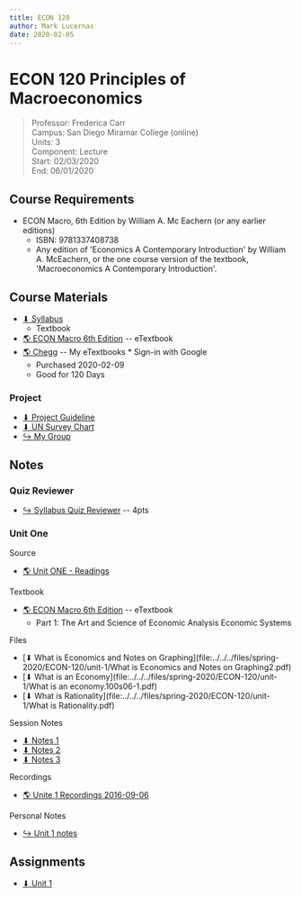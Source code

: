 ```yaml
---
title: ECON 120
author: Mark Lucernas
date: 2020-02-05
---
```


# ECON 120 Principles of Macroeconomics
> Professor: Frederica Carr<br>
> Campus: San Diego Miramar College (online)<br>
> Units: 3<br>
> Component: Lecture<br>
> Start: 02/03/2020<br>
> End: 06/01/2020<br>

## Course Requirements

  * ECON Macro, 6th Edition by William A. Mc Eachern (or any earlier editions)
    - ISBN: 9781337408738
    - Any edition of 'Economics A Contemporary Introduction' by
      William A. McEachern, or the one course version of the textbook,
      'Macroeconomics A Contemporary Introduction'.

## Course Materials

- [⬇ Syllabus](file:../../../files/spring-2020/ECON-120/econ120_syllabus.pdf)
  * Textbook
- [🌎 ECON Macro 6th Edition](https://ereader.chegg.com/#/books/9781337671804/cfi/3!/4/2@100:0.00) -- eTextbook
- [🌎 Chegg](https://www.chegg.com/my/orders) -- My eTextbooks
      * Sign-in with Google
    - Purchased 2020-02-09
    - Good for 120 Days

### Project

- [⬇ Project Guideline](file:../../../files/spring-2020/ECON-120/econ-120_projectGuidlines.pdf)
- [⬇ UN Survey Chart](file:../../../files/spring-2020/ECON-120/econ-120_UNSurveryChart.png)
- [↪ My Group](group_project/project)

## Notes

### Quiz Reviewer

- [↪ Syllabus Quiz Reviewer](quizzes/reviewer/syllabus) -- 4pts

### Unit One

Source

- [🌎 Unit ONE - Readings](https://sdccd.instructure.com/courses/2381435/pages/unit-one-readings?module_item_id=39185504)

Textbook

- [🌎 ECON Macro 6th Edition](https://ereader.chegg.com/#/books/9781337671804/cfi/3!/4/2@100:0.00) -- eTextbook
  * Part 1: The Art and Science of Economic Analysis Economic Systems

Files

- [⬇ What is Economics and Notes on Graphing](file:../../../files/spring-2020/ECON-120/unit-1/What is Economics and Notes on Graphing2.pdf)
- [⬇ What is an Economy](file:../../../files/spring-2020/ECON-120/unit-1/What is an economy.100s06-1.pdf)
- [⬇ What is Rationality](file:../../../files/spring-2020/ECON-120/unit-1/What is Rationality.pdf)

Session Notes

- [⬇ Notes 1](file:../../../files/spring-2020/ECON-120/unit-1/U1.1.28.M.png)
- [⬇ Notes 2](file:../../../files/spring-2020/ECON-120/unit-1/6.20Notes1.png)
- [⬇ Notes 3](file:../../../files/spring-2020/ECON-120/unit-1/6.20Notes2.png)

Recordings

- [🌎 Unite 1 Recordings 2016-09-06](https://youtu.be/k_AorQJBx1E)

Personal Notes

- [↪ Unit 1 notes](notes/u-1.md)

## Assignments

- [⬇ Unit 1](file:../../../files/spring-2020/ECON-120/unit-1/u-1_assignment.docx)
